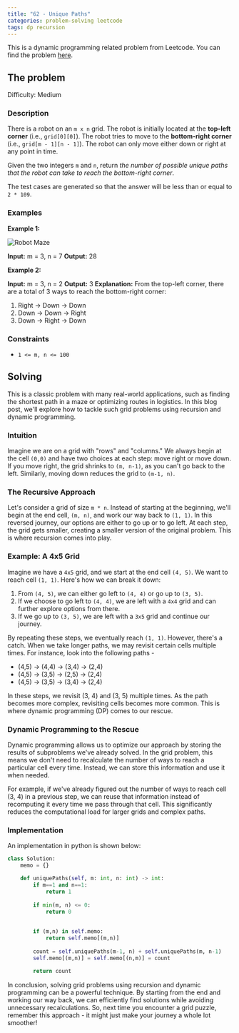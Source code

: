 ```yaml
---
title: "62 - Unique Paths"
categories: problem-solving leetcode
tags: dp recursion
---
```


This is a dynamic programming related problem from Leetcode. You can find the problem [here](https://leetcode.com/problems/unique-paths/).

## The problem

Difficulty: Medium

### Description

There is a robot on an `m x n` grid. The robot is initially located at the **top-left corner** (i.e., `grid[0][0]`). The robot tries to move to the **bottom-right corner** (i.e., `grid[m - 1][n - 1]`). The robot can only move either down or right at any point in time.

Given the two integers `m` and `n`, return _the number of possible unique paths that the robot can take to reach the bottom-right corner_.

The test cases are generated so that the answer will be less than or equal to `2 * 109`.

### Examples

**Example 1:**

![Robot Maze](https://assets.leetcode.com/uploads/2018/10/22/robot_maze.png)

**Input:** m = 3, n = 7
**Output:** 28

**Example 2:**

**Input:** m = 3, n = 2
**Output:** 3
**Explanation:** From the top-left corner, there are a total of 3 ways to reach the bottom-right corner:

1. Right -> Down -> Down
2. Down -> Down -> Right
3. Down -> Right -> Down

### Constraints

- `1 <= m, n <= 100`

## Solving

This is a classic problem with many real-world applications, such as finding the shortest path in a maze or optimizing routes in logistics. In this blog post, we'll explore how to tackle such grid problems using recursion and dynamic programming.

### Intuition

Imagine we are on a grid with "rows" and "columns." We always begin at the cell `(0,0)` and have two choices at each step: move right or move down. If you move right, the grid shrinks to `(m, n-1)`, as you can't go back to the left. Similarly, moving down reduces the grid to `(m-1, n)`.

### The Recursive Approach

Let's consider a grid of size `m * n`. Instead of starting at the beginning, we'll begin at the end cell, `(m, n)`, and work our way back to `(1, 1)`. In this reversed journey, our options are either to go up or to go left. At each step, the grid gets smaller, creating a smaller version of the original problem. This is where recursion comes into play.

### Example: A 4x5 Grid

Imagine we have a `4x5` grid, and we start at the end cell `(4, 5)`. We want to reach cell `(1, 1)`. Here's how we can break it down:

1. From `(4, 5)`, we can either go left to `(4, 4)` or go up to `(3, 5)`.
2. If we choose to go left to `(4, 4)`, we are left with a `4x4` grid and can further explore options from there.
3. If we go up to `(3, 5)`, we are left with a `3x5` grid and continue our journey.

By repeating these steps, we eventually reach `(1, 1)`. However, there's a catch. When we take longer paths, we may revisit certain cells multiple times. For instance, look into the following paths -

- (4,5) -> (4,4) -> (3,4) -> (2,4)
- (4,5) -> (3,5) -> (2,5) -> (2,4)
- (4,5) -> (3,5) -> (3,4) -> (2,4)

In these steps, we revisit (3, 4) and (3, 5) multiple times. As the path becomes more complex, revisiting cells becomes more common. This is where dynamic programming (DP) comes to our rescue.

### Dynamic Programming to the Rescue

Dynamic programming allows us to optimize our approach by storing the results of subproblems we've already solved. In the grid problem, this means we don't need to recalculate the number of ways to reach a particular cell every time. Instead, we can store this information and use it when needed.

For example, if we've already figured out the number of ways to reach cell (3, 4) in a previous step, we can reuse that information instead of recomputing it every time we pass through that cell. This significantly reduces the computational load for larger grids and complex paths.

### Implementation

An implementation in python is shown below:

```python
class Solution:
    memo = {}

    def uniquePaths(self, m: int, n: int) -> int:
        if m==1 and n==1:
            return 1
        
        if min(m, n) <= 0:
            return 0
        
        
        if (m,n) in self.memo:
            return self.memo[(m,n)]
        
        count = self.uniquePaths(m-1, n) + self.uniquePaths(m, n-1)
        self.memo[(m,n)] = self.memo[(n,m)] = count
        
        return count
```

In conclusion, solving grid problems using recursion and dynamic programming can be a powerful technique. By starting from the end and working our way back, we can efficiently find solutions while avoiding unnecessary recalculations. So, next time you encounter a grid puzzle, remember this approach - it might just make your journey a whole lot smoother!
